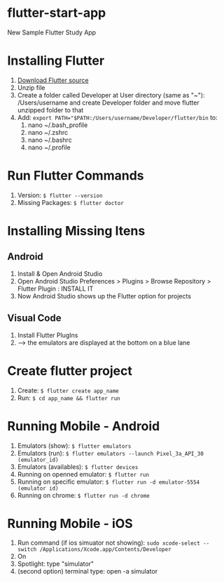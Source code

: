# flutter-start-app
New Sample Flutter Study App

# Installing Flutter

1. [Download Flutter source](https://docs.flutter.dev/get-started/install/macos)
1. Unzip file
1. Create a folder called Developer at User directory (same as "~"): /Users/username and create Developer folder and move flutter unzipped folder to that
1. Add: ``` export PATH="$PATH:/Users/username/Developer/flutter/bin ``` to:
    1. nano ~/.bash_profile
    1. nano ~/.zshrc
    1. nano ~/.bashrc
    1. nano ~/.profile

# Run Flutter Commands

1. Version: ``` $ flutter --version ```
1. Missing Packages: ``` $ flutter doctor ```

# Installing Missing Itens

## Android

1. Install & Open Android Studio
1. Open Android Studio Preferences > Plugins > Browse Repository > Flutter Plugin : INSTALL IT
1. Now Android Studio shows up the Flutter option for projects

## Visual Code

1. Install Flutter PlugIns
1. --> the emulators are displayed at the bottom on a blue lane


# Create flutter project

1. Create: ``` $ flutter create app_name ```
1. Run: ``` $ cd app_name && flutter run ```

# Running Mobile - Android

1. Emulators (show): ``` $ flutter emulators ```
1. Emulators (run): ``` $ flutter emulators --launch Pixel_3a_API_30 (emulator_id) ``` 
1. Emulators (availables): ``` $ flutter devices ```
1. Running on openned emulator: ``` $ flutter run ```
1. Running on specific emulator: ``` $ flutter run -d emulator-5554 (emulator id) ```
1. Running on chrome: ``` $ flutter run -d chrome ```

# Running Mobile - iOS

1. Run command (if ios simuator not showing): ``` sudo xcode-select --switch /Applications/Xcode.app/Contents/Developer ```
1. On  
1. Spotlight: type "simulator"
1. (second option) terminal type: open -a simulator 